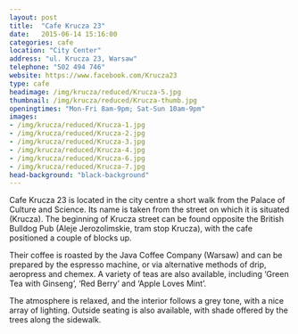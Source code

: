 ```yaml
---
layout: post
title:  "Cafe Krucza 23"
date:   2015-06-14 15:16:00
categories: cafe
location: "City Center"
address: "ul. Krucza 23, Warsaw"
telephone: "502 494 746"
website: https://www.facebook.com/Krucza23
type: cafe
headimage: /img/krucza/reduced/Krucza-5.jpg
thumbnail: /img/krucza/reduced/Krucza-thumb.jpg
openingtimes: "Mon-Fri 8am-9pm; Sat-Sun 10am-9pm"
images:
- /img/krucza/reduced/Krucza-1.jpg
- /img/krucza/reduced/Krucza-2.jpg
- /img/krucza/reduced/Krucza-3.jpg
- /img/krucza/reduced/Krucza-4.jpg
- /img/krucza/reduced/Krucza-6.jpg
- /img/krucza/reduced/Krucza-7.jpg
head-background: "black-background"
---
```


Cafe Krucza 23 is located in the city centre a short walk from the Palace of Culture and Science. Its name is taken from the street on which it is situated (Krucza). The beginning of Krucza street can be found opposite the British Bulldog Pub (Aleje Jerozolimskie, tram stop Krucza), with the cafe positioned a couple of blocks up.

Their coffee is roasted by the Java Coffee Company (Warsaw) and can be prepared by the espresso machine, or via alternative methods of drip, aeropress and chemex. A variety of teas are also available, including ‘Green Tea with Ginseng’, ‘Red Berry’ and ‘Apple Loves Mint’.

The atmosphere is relaxed, and the interior follows a grey tone, with a nice array of lighting. Outside seating is also available, with shade offered by the trees along the sidewalk.